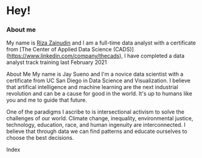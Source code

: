 # Hey!

### **About me**
My name is [Riza Zainudin](https://www.linkedin.com/in/riza-zainudin/) and I am a full-time data analyst with a certificate from [The Center of Applied Data Science (CADS)] (https://www.linkedin.com/company/thecads), I have completed a data analyst track training last February 2021

About Me
My name is Jay Sueno and I'm a novice data scientist with a certificate from UC San Diego in Data Science and Visualization. I believe that artifical intelligence and machine learning are the next industrial revolution and can be a cause for good in the world. It's up to humans like you and me to guide that future.

One of the paradigms I ascribe to is intersectional activism to solve the challenges of our world. Climate change, inequality, environmental justice, technology, education, race, and human ingenuity are interconnected. I believe that through data we can find patterns and educate ourselves to choose the best decisions.

Index
